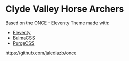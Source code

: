 # Clyde Valley Horse Archers

Based on the ONCE - Eleventy Theme made with:
- [Eleventy](https://www.11ty.dev/)
- [BulmaCSS](https://bulma.io/)
- [PurgeCSS](https://purgecss.com/)

https://github.com/jalediazb/once

